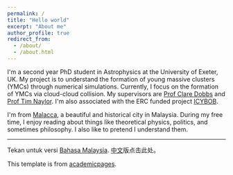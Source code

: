 ```yaml
---
permalink: /
title: "Hello world"
excerpt: "About me"
author_profile: true
redirect_from:
  - /about/
  - /about.html
---
```


I'm a second year PhD student in Astrophysics at the University of Exeter, UK. My project is to understand the formation of young massive clusters (YMCs) through numerical simulations. Currently, I focus on the formation of YMCs via cloud-cloud collision. My supervisors are [Prof Clare Dobbs](http://emps.exeter.ac.uk/physics-astronomy/staff/cld214) and [Prof Tim Naylor](http://emps.exeter.ac.uk/physics-astronomy/staff/tnaylor). I'm also associated with the ERC funded project [ICYBOB](https://icybob.co.uk/index.html).  

I'm from [Malacca](https://en.wikipedia.org/wiki/Malacca), a beautiful and historical city in Malaysia. During my free time, I enjoy reading about things like theoretical physics, politics, and sometimes philosophy. I also like to pretend I understand them.

---

Tekan untuk versi [Bahasa Malaysia](/in-malay/). [中文](/in-chinese/)版点击此处。

This template is from [academicpages](https://academicpages.github.io/).
